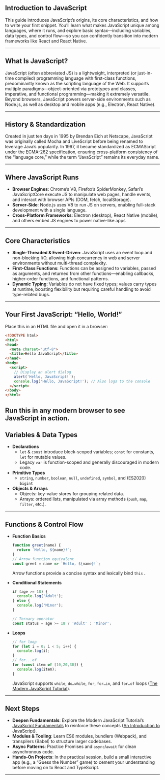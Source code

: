 ## Introduction to JavaScript

This guide introduces JavaScript’s origins, its core characteristics, and how to write your first snippet. You’ll learn what makes JavaScript unique among languages, where it runs, and explore basic syntax—including variables, data types, and control flow—so you can confidently transition into modern frameworks like React and React Native.

---

## What Is JavaScript?

JavaScript (often abbreviated JS) is a lightweight, interpreted (or just-in-time compiled) programming language with first-class functions, predominantly known as the scripting language of the Web.
It supports multiple paradigms—object-oriented via prototypes and classes, imperative, and functional programming—making it extremely versatile.
Beyond browsers, JavaScript powers server-side environments such as Node.js, as well as desktop and mobile apps (e.g., Electron, React Native).

---

## History & Standardization

Created in just ten days in 1995 by Brendan Eich at Netscape, JavaScript was originally called Mocha and LiveScript before being renamed to leverage Java’s popularity. In 1997, it became standardized as ECMAScript under the ECMA-262 specification, ensuring cross-platform consistency of the “language core,” while the term “JavaScript” remains its everyday name.

---

## Where JavaScript Runs

- **Browser Engines**: Chrome’s V8, Firefox’s SpiderMonkey, Safari’s JavaScriptCore execute JS to manipulate web pages, handle events, and interact with browser APIs (DOM, fetch, localStorage).  
- **Server-Side**: Node.js uses V8 to run JS on servers, enabling full-stack development with a single language.
- **Cross-Platform Frameworks**: Electron (desktop), React Native (mobile), and others embed JS engines to power native-like apps

---

## Core Characteristics

- **Single-Threaded & Event-Driven**: JavaScript uses an event loop and non-blocking I/O, allowing high concurrency in web and server environments without multi-thread complexity.  
- **First-Class Functions**: Functions can be assigned to variables, passed as arguments, and returned from other functions—enabling callbacks, higher-order functions, and functional patterns.  
- **Dynamic Typing**: Variables do not have fixed types; values carry types at runtime, boosting flexibility but requiring careful handling to avoid type-related bugs.
---

## Your First JavaScript: “Hello, World!”

Place this in an HTML file and open it in a browser:

```html
<!DOCTYPE html>
<html>
<head>
  <meta charset="utf-8">
  <title>Hello JavaScript</title>
</head>
<body>
  <script>
    // Display an alert dialog
    alert('Hello, JavaScript!');
    console.log('Hello, JavaScript!'); // Also logs to the console
  </script>
</body>
</html>
```
Run this in any modern browser to see JavaScript in action.
---

## Variables & Data Types

- **Declarations**  
  - `let` & `const` introduce block-scoped variables; `const` for constants, `let` for mutable values.  
  - Legacy `var` is function-scoped and generally discouraged in modern code.
- **Primitive Types**  
  - `string`, `number`, `boolean`, `null`, `undefined`, `symbol`, and (ES2020) `bigint`
- **Objects & Arrays**  
  - Objects: key-value stores for grouping related data.  
  - Arrays: ordered lists, manipulated via array methods (`push`, `map`, `filter`, etc.).

---

## Functions & Control Flow

- **Function Basics**  
  ```js
  function greet(name) {
    return `Hello, ${name}!`;
  }
  // Arrow function equivalent
  const greet = name => `Hello, ${name}!`;
  ```
  Arrow functions provide a concise syntax and lexically bind `this` .

- **Conditional Statements**  
  ```js
  if (age >= 18) {
    console.log('Adult');
  } else {
    console.log('Minor');
  }

  // Ternary operator
  const status = age >= 18 ? 'Adult' : 'Minor';
  ```

- **Loops**  
  ```js
  // for loop
  for (let i = 0; i < 5; i++) {
    console.log(i);
  }
  // for...of
  for (const item of [10,20,30]) {
    console.log(item);
  }
  ```
  JavaScript supports `while`, `do…while`, `for`, `for…in`, and `for…of` loops  ([The Modern JavaScript Tutorial](https://javascript.info/?utm_source=chatgpt.com)).

---

## Next Steps

- **Deepen Fundamentals**: Explore the Modern JavaScript Tutorial’s [JavaScript Fundamentals](https://javascript.info/intro) to reinforce these concepts  ([An Introduction to JavaScript](https://javascript.info/intro?utm_source=chatgpt.com)).  
- **Modules & Tooling**: Learn ES6 modules, bundlers (Webpack), and transpilers (Babel) to structure larger codebases.  
- **Async Patterns**: Practice Promises and `async`/`await` for clean asynchronous code.  
- **Hands-On Projects**: In the practical session, build a small interactive app (e.g., a “Guess the Number” game) to cement your understanding before moving on to React and TypeScript.

---